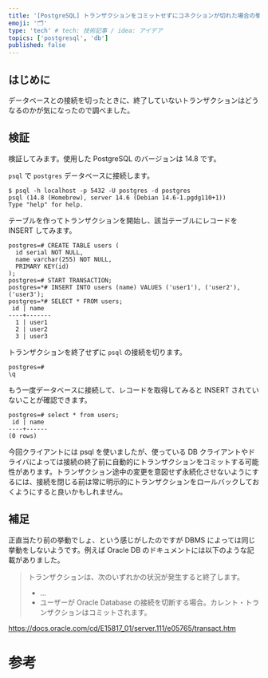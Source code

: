 ```yaml
---
title: '[PostgreSQL] トランザクションをコミットせずにコネクションが切れた場合の挙動'
emoji: '🗂'
type: 'tech' # tech: 技術記事 / idea: アイデア
topics: ['postgresql', 'db']
published: false
---
```


## はじめに

データベースとの接続を切ったときに、終了していないトランザクションはどうなるのかが気になったので調べました。

## 検証

検証してみます。使用した PostgreSQL のバージョンは 14.8 です。

`psql` で `postgres` データベースに接続します。

```
$ psql -h localhost -p 5432 -U postgres -d postgres
psql (14.8 (Homebrew), server 14.6 (Debian 14.6-1.pgdg110+1))
Type "help" for help.
```

テーブルを作ってトランザクションを開始し、該当テーブルにレコードを INSERT してみます。

```
postgres=# CREATE TABLE users (
  id serial NOT NULL,
  name varchar(255) NOT NULL,
  PRIMARY KEY(id)
);
postgres=# START TRANSACTION;
postgres=*# INSERT INTO users (name) VALUES ('user1'), ('user2'), ('user3');
postgres=*# SELECT * FROM users;
 id | name
----+-------
  1 | user1
  2 | user2
  3 | user3
```

トランザクションを終了せずに `psql` の接続を切ります。

```
postgres=#
\q
```

もう一度データベースに接続して、レコードを取得してみると INSERT されていないことが確認できます。

```
postgres=# select * from users;
 id | name
----+------
(0 rows)
```

今回クライアントには psql を使いましたが、使っている DB クライアントやドライバによっては接続の終了前に自動的にトランザクションをコミットする可能性があります。トランザクション途中の変更を意図せず永続化させないようにするには、接続を閉じる前は常に明示的にトランザクションをロールバックしておくようにすると良いかもしれません。

<!--
## AUTOCOMMIT について

PostgreSQL のトランザクション関連でググってみると `AUTOCOMMIT` という機能が見つかると思います。関連ページを貼っておきます。

https://www.postgresql.jp/docs/9.5/ecpg-sql-set-autocommit.html

https://qiita.com/shoheihagiwara/items/8f5a0487839e7ac0355e

PostgreSQL ECPG という拡張が提供するセッションごとの自動コミット動作の設定、とドキュメントに書かれています。これはサーバとして提供している機能ではなく、クライアント側の挙動によって実現されている機能のようです。

この `AUTOCOMMIT` を ON に設定した状態で、トランザクションを終了せずに接続を切ると、変更はコミットされるようです。→ されません

```
$ psql -h localhost -U postgres -d postgres
Password for user postgres:
psql (14.8 (Homebrew), server 14.6 (Debian 14.6-1.pgdg110+1))
Type "help" for help.

postgres=# select * from users;
 id | name
----+------
(0 rows)

postgres=# \echo :AUTOCOMMIT
on
postgres=# INSERT INTO users (name) VALUES ('user1'), ('user2'), ('user3');
INSERT 0 3
postgres=# select * from users;
 id | name
----+-------
  1 | user1
  2 | user2
  3 | user3
(3 rows)

postgres=#
\q

$ psql -h localhost -U postgres -d postgres
Password for user postgres:
psql (14.8 (Homebrew), server 14.6 (Debian 14.6-1.pgdg110+1))
Type "help" for help.

postgres=# select * from users;
 id | name
----+-------
 31 | user4
 32 | user5
 33 | user6
(3 rows)
```
-->

## 補足

正直当たり前の挙動でしょ、という感じがしたのですが DBMS によっては同じ挙動をしないようです。例えば Oracle DB のドキュメントには以下のような記載がありました。

> トランザクションは、次のいずれかの状況が発生すると終了します。
>
> - ...
> - ユーザーが Oracle Database の接続を切断する場合。カレント・トランザクションはコミットされます。

https://docs.oracle.com/cd/E15817_01/server.111/e05765/transact.htm

# 参考

